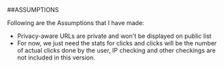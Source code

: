 ##ASSUMPTIONS

Following are the Assumptions that I have made:
- Privacy-aware URLs are private and won't be displayed on public list
- For now, we just need the stats for clicks and clicks will be the number of actual clicks done by the user, IP checking and other checkings are not included in this version.
